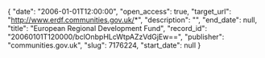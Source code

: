 {
  "date": "2006-01-01T12:00:00", 
  "open_access": true, 
  "target_url": "http://www.erdf.communities.gov.uk/*", 
  "description": "", 
  "end_date": null, 
  "title": "European Regional Development Fund", 
  "record_id": "20060101T120000/bclOnbpHLcWtpAZzVdGjEw==", 
  "publisher": "communities.gov.uk", 
  "slug": 7176224, 
  "start_date": null
}

